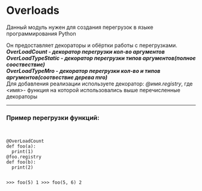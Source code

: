 <h1 class="cls1">Overloads</h1>
<p>Данный модуль нужен для создания перегрузок в языке программирования Python</p>
Он предоставляет декораторы и обёртки работы с перегрузками.
<br/><dfn><b>
OverLoadCount - декоратор перегрузки кол-во аргументов
<br/>
OverLoadTypeStatic - декоратор перегрузки типов аргументов(полное сооствествие)
<br/>
OverLoadTypeMro - декоратор перегрузки кол-во и типов аргументов(соотвествие дерева mro)</b></dfn>
<br/>
Для добавления реализации используете декоратор:
<var>@имя.registry</var>,
где &lt;имя&gt;- функция на которой использовались выше перечисленные декораторы
<br/><hr/><h3>
Пример перегрузки функций:
</h3><br/>
<code lang="Python"><pre>
@OverLoadCount
def foo(a):
  print(1)
@foo.registry
def foo(b):
  print(2)

&gt;&gt;&gt; foo(5)
1
&gt;&gt;&gt; foo(5, 6)
2</pre>
</code>